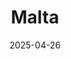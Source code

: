 ---
date: "2025-04-26"
draft: false
title: "Malta"
description: "Es gibt leider keine Eisenbahn auf Malta."
---